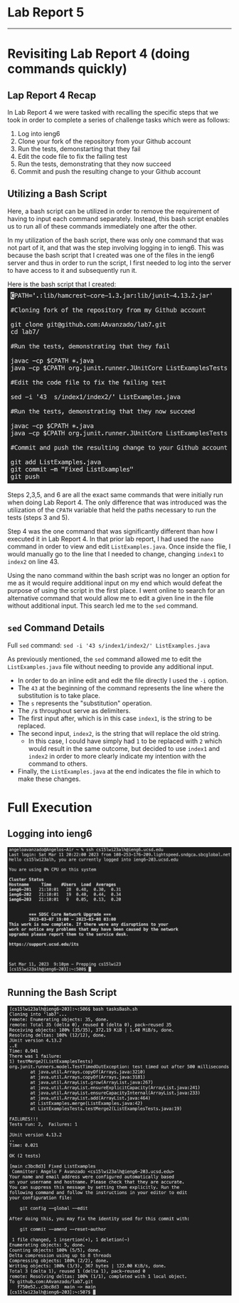 # Lab Report 5
---
# Revisiting Lab Report 4 (doing commands quickly)

## Lap Report 4 Recap
In Lab Report 4 we were tasked with recalling the specific steps that we took in order to complete a series of challenge tasks which were as follows:

1. Log into ieng6
2. Clone your fork of the repository from your Github account
3. Run the tests, demonstarting that they fail
4. Edit the code file to fix the failing test
5. Run the tests, demonstrating that they now succeed
6. Commit and push the resulting change to your Github account 

## Utilizing a Bash Script
Here, a bash script can be utilized in order to remove the requirement of having to input each command separately. Instead, this bash script enables us to run all of these commands immediately one after the other.

In my utilization of the bash script, there was only one command that was not part of it, and that was the step involving logging in to ieng6. This was because the bash script that I created was one of the files in the ieng6 server and thus in order to run the script, I first needed to log into the server to have access to it and subsequently run it.

Here is the bash script that I created:
![Image](BashScript.png)

Steps 2,3,5, and 6 are all the exact same commands that were initially run when doing Lab Report 4. The only difference that was introduced was the utilization of the `CPATH` variable that held the paths necessary to run the tests (steps 3 and 5).

Step 4 was the one command that was significantly different than how I executed it in Lab Report 4. In that prior lab report, I had used the `nano` command in order to view and edit `ListExamples.java`. Once inside the flie, I would manually go to the line that I needed to change, changing `index1` to `index2` on line 43.

Using the nano command within the bash script was no longer an option for me as it would require additional input on my end which would defeat the purpose of using the script in the first place. I went online to search for an alternative command that would allow me to edit a given line in the file without additional input. This search led me to the `sed` command.

## `sed` Command Details
Full `sed` command: `sed -i '43 s/index1/index2/' ListExamples.java`

As previously mentioned, the `sed` command allowed me to edit the `ListExamples.java` file without needing to provide any additional input. 

* In order to do an inline edit and edit the file directly I used the `-i` option. 
* The `43` at the beginning of the command represents the line where the substitution is to take place.
* The `s` represents the "substitution" operation. 
* The `/`s throughout serve as delimiters. 
* The first input after, which is in this case `index1`, is the string to be replaced.
* The second input, `index2`, is the string that will replace the old string. 
  * In this case, I could have simply had `1` to be replaced with `2` which would result in the same outcome, but decided to use `index1` and `index2` in order to more clearly indicate my intention with the command to others. 
* Finally, the `ListExamples.java` at the end indicates the file in which to make these changes.

# Full Execution

## Logging into ieng6
![Image](Ieng6Login.png)

## Running the Bash Script
![Image](RunBashScript.png)
